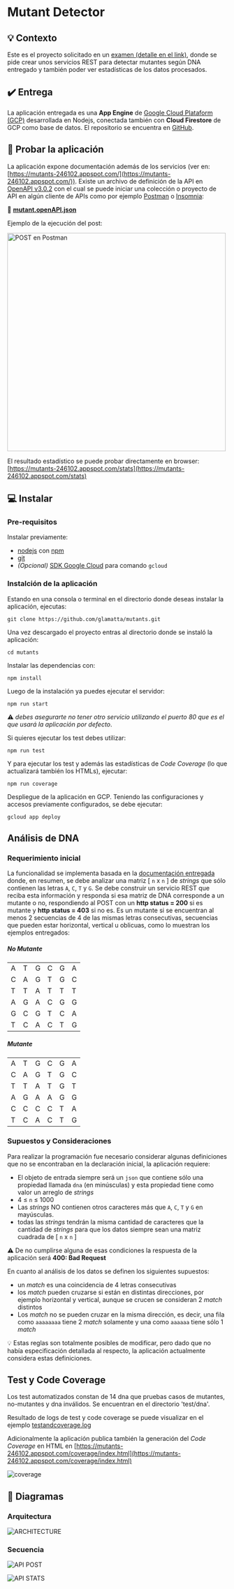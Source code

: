 # Mutant Detector

## :bulb: Contexto

Este es el proyecto solicitado en un [examen (detalle en el link)](/doc/examen.md), donde se pide crear unos servicios REST para detectar mutantes según DNA entregado y también poder ver estadísticas de los datos procesados. 

## :heavy_check_mark: Entrega

La aplicación entregada es una **App Engine** de [Google Cloud Plataform (GCP)](https://cloud.google.com/) desarrollada en Nodejs, conectada también con **Cloud Firestore** de GCP como base de datos. El repositorio se encuentra en [GitHub](https://github.com/glamatta/mutants).

## :electric_plug: Probar la aplicación

La aplicación expone documentación además de los servicios (ver en: [https://mutants-246102.appspot.com/](https://mutants-246102.appspot.com/)).
Existe un archivo de definición de la API en [OpenAPI v3.0.2](https://swagger.io/specification/) con el cual se puede iniciar una colección o proyecto de API en algún cliente de APIs como por ejemplo [Postman](https://www.getpostman.com/) o [Insomnia](https://insomnia.rest/): 

:page_facing_up: **[mutant.openAPI.json](/files/mutant.openAPI.json)**

Ejemplo de la ejecución del post:
<p><a href="/files/post-example.png" target="blank"> <img src="/files/post-example.png" alt="POST en Postman" width="500"/></a></p>

El resultado estadístico se puede probar directamente en browser: [https://mutants-246102.appspot.com/stats](https://mutants-246102.appspot.com/stats)

## :computer: Instalar 

### Pre-requisitos
Instalar previamente:
- [nodejs](https://nodejs.org) con [npm](https://www.npmjs.com/get-npm)
- [git](https://git-scm.com/)
- _(Opcional)_ [SDK Google Cloud](https://cloud.google.com/sdk/) para comando `gcloud`

### Instalción de la aplicación

Estando en una consola o terminal en el directorio donde deseas instalar la aplicación, ejecutas:

```
git clone https://github.com/glamatta/mutants.git
```
Una vez descargado el proyecto entras al directorio donde se instaló la aplicación:

```
cd mutants
```

Instalar las dependencias con:

```
npm install
```

Luego de la instalación ya puedes ejecutar el servidor:

```
npm run start
```
:warning: _debes asegurarte no tener otro servicio utilizando el puerto 80 que es el que usará la aplicación por defecto_.

Si quieres ejecutar los test debes utilizar:

```
npm run test
```
Y para ejecutar los test y además las estadísticas de _Code Coverage_ (lo que actualizará también los HTMLs), ejecutar:

```
npm run coverage
```

Despliegue de la aplicación en GCP. Teniendo las configuraciones y accesos previamente configurados, se debe ejecutar:
```
gcloud app deploy
```

## Análisis de DNA

### Requerimiento inicial
La funcionalidad se implementa basada en la [documentación entregada](/doc/examen.md) donde, en resumen, se debe analizar una matriz [ `n` x `n` ] de _strings_ que sólo contienen las letras `A`, `C`, `T` y `G`. Se debe construir un servicio REST que reciba esta información y responda si esa matriz de DNA corresponde a un mutante o no, respondiendo al POST con un **http status = 200** si es mutante y **http status = 403** si no es.
Es un mutante si se encuentran al menos 2 secuencias de 4 de las mismas letras consecutivas, secuencias que pueden estar horizontal, vertical u oblicuas, como lo muestran los ejemplos entregados:

<div class="row">
<div class="col-4 offset-1">

<h5>No Mutante</h5>
<table class="table table-bordered">
	<tr><td> A </td><td> T </td><td> G </td><td> C </td><td> G </td><td> A </td></tr>
	<tr><td> C </td><td> A </td><td> G </td><td> T </td><td> G </td><td> C </td></tr>
	<tr><td> T </td><td> T </td><td> A </td><td> T </td><td> T </td><td> T </td></tr>
	<tr><td> A </td><td> G </td><td> A </td><td> C </td><td> G </td><td> G </td></tr>
	<tr><td> G </td><td> C </td><td> G </td><td> T </td><td> C </td><td> A </td></tr>
	<tr><td> T </td><td> C </td><td> A </td><td> C </td><td> T </td><td> G </td></tr>
</table>

</div>
<div class="col-4 offset-1">

<h5>Mutante</h5>
<table class="table table-bordered mutant">
	<tr><td> A </td><td> T </td><td> G </td><td> C </td><td> G </td><td> A </td></tr>
	<tr><td> C </td><td> A </td><td> G </td><td> T </td><td> G </td><td> C </td></tr>
	<tr><td> T </td><td> T </td><td> A </td><td> T </td><td> G </td><td> T </td></tr>
	<tr><td> A </td><td> G </td><td> A </td><td> A </td><td> G </td><td> G </td></tr>
	<tr><td> C </td><td> C </td><td> C </td><td> C </td><td> T </td><td> A </td></tr>
	<tr><td> T </td><td> C </td><td> A </td><td> C </td><td> T </td><td> G </td></tr>
</table>

</div>
</div>

### Supuestos y Consideraciones

Para realizar la programación fue necesario considerar algunas definiciones que no se encontraban en la declaración inicial, la aplicación requiere:

- El objeto de entrada siempre será un `json` que contiene sólo una propiedad llamada `dna` (en minúsculas) y esta propiedad tiene como valor un arreglo de _strings_
- 4 ≤ `n` ≤ 1000
- Las _strings_ NO contienen otros caracteres más que `A`, `C`, `T` y `G` en mayúsculas.
- todas las _strings_ tendrán la misma cantidad de caracteres que la cantidad de _strings_ para que los datos siempre sean una matriz cuadrada de [ `n` x `n` ]

:warning: De no cumplirse alguna de esas condiciones la respuesta de la aplicación será **400: Bad Request**

En cuanto al análisis de los datos se definen los siguientes supuestos:

- un _match_ es una coincidencia de 4 letras consecutivas
- los _match_ pueden cruzarse si están en distintas direcciones, por ejemplo horizontal y vertical, aunque se crucen se consideran 2 _match_ distintos
- Los _match_ no se pueden cruzar en la misma dirección, es decir, una fila como `aaaaaaaa` tiene 2 _match_ solamente y una como `aaaaaa` tiene sólo 1 _match_

:bulb: Estas reglas son totalmente posibles de modificar, pero dado que no había especificación detallada al respecto, la aplicación actualmente considera estas definiciones.

## Test y Code Coverage

Los test automatizados constan de 14 dna que pruebas casos de mutantes, no-mutantes y dna inválidos. Se encuentran en el directorio 'test/dna'.

Resultado de logs de test y code coverage se puede visualizar en el ejemplo [testandcoverage.log](/files/testandcoverage.log)

Adicionalmente la aplicación publica también la generación del _Code Coverage_ en HTML en [https://mutants-246102.appspot.com/coverage/index.html](https://mutants-246102.appspot.com/coverage/index.html)

![coverage](/files/coverage-example.png)

## :triangular_ruler: Diagramas

### Arquitectura

![ARCHITECTURE](/files/arch.jpg)

### Secuencia

![API POST](/files/api-post.jpg)

![API STATS](/files/api-stats.jpg)
